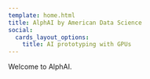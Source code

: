 ```yaml
---
template: home.html
title: AlphAI by American Data Science
social:
  cards_layout_options:
    title: AI prototyping with GPUs
---
```


Welcome to AlphAI.